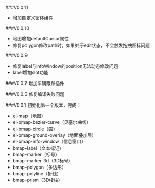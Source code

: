 ###V0.0.11
  * 增加自定义窗体组件

###V0.0.10
  * 地图增加defaultCursor属性
  * 修复polygon修改path时，如果处于edit状态，不会触发拖拽图标问题

###V0.0.9
  * 修复label与infoWindow的position无法动态修改问题
  * label增加slot功能

###V0.0.7
  增加车辆跟踪插件

###V0.0.3
  修复编译失败问题


###V0.0.1
  初始化第一个版本，完成：
  * el-map（地图）
  * el-bmap-bezier-curve（贝塞尔曲线）
  * el-bmap-circle（圆）
  * el-bmap-ground-overlay（地面叠加层）
  * el-bmap-info-window（信息窗口）
  * bmap-label（文本标记）
  * bmap-marker（标号）
  * bmap-marker-3d（3D标号）
  * bmap-polygon（多边形）
  * bmap-polyline（折线）
  * bmap-prism（3D棱柱）
